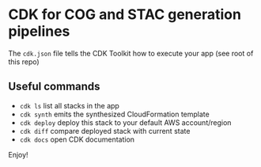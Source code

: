 
# CDK for COG and STAC generation pipelines

The `cdk.json` file tells the CDK Toolkit how to execute your app (see root of this repo)

## Useful commands

 * `cdk ls`          list all stacks in the app
 * `cdk synth`       emits the synthesized CloudFormation template
 * `cdk deploy`      deploy this stack to your default AWS account/region
 * `cdk diff`        compare deployed stack with current state
 * `cdk docs`        open CDK documentation

Enjoy!
